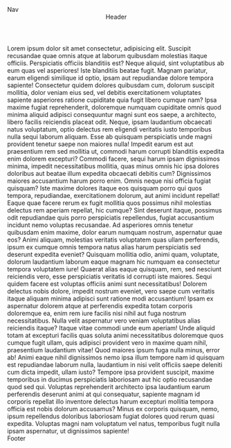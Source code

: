 <html>
<head>
    <meta name="viewport" content="width=device-width, initial-scale=1.0">
    <title>Challenge 6</title>
    <link rel="stylesheet" href="challenge 6.css">
</head>
<body>
        <nav>Nav</nav>
        <div class="main">
            <header>Header</header>
            <article>Lorem ipsum dolor sit amet consectetur, adipisicing elit. Suscipit recusandae quae omnis atque at laborum quibusdam molestias itaque officiis. Perspiciatis officiis blanditiis est? Neque aliquid, sint voluptatibus ab eum quas vel asperiores! Iste blanditiis beatae fugit. Magnam pariatur, earum eligendi similique id optio, ipsam aut repudiandae dolore tempora sapiente! Consectetur quidem dolores quibusdam cum, dolorum suscipit mollitia, dolor veniam eius sed, vel debitis exercitationem voluptates sapiente asperiores ratione cupiditate quia fugit libero cumque nam? Ipsa maxime fugiat reprehenderit, doloremque numquam cupiditate omnis quod minima aliquid adipisci consequuntur magni sunt eos saepe, a architecto, libero facilis reiciendis placeat odit. Neque, ipsam laudantium obcaecati natus voluptatum, optio delectus rem eligendi veritatis iusto temporibus nulla sequi laborum aliquam. Esse ab quisquam perspiciatis unde magni provident tenetur saepe non maiores nulla! Impedit earum est aut praesentium rem sed mollitia ut, commodi harum corrupti blanditiis expedita enim dolorem excepturi? Commodi facere, sequi harum ipsam dignissimos minima, impedit necessitatibus mollitia, quas minus omnis hic ipsa dolores doloribus aut beatae illum expedita obcaecati debitis cum? Dignissimos maiores accusantium harum porro enim. Omnis neque nisi officia fugiat quisquam? Iste maxime dolores itaque eos quisquam porro qui quos tempora, repudiandae, exercitationem dolorum, aut animi incidunt repellat! Eaque quae facere rerum ex fugit mollitia quos possimus nihil molestias delectus rem aperiam repellat, hic cumque? Sint deserunt itaque, possimus odit repudiandae quis porro perspiciatis repellendus, fugiat accusantium incidunt nemo voluptas recusandae. Ad asperiores omnis tenetur quibusdam enim maxime, dolor earum numquam nostrum, aspernatur quae eos? Animi aliquam, molestias veritatis voluptatem quas ullam perferendis, ipsum ex cumque omnis tempora natus alias harum perspiciatis sed deserunt expedita eveniet? Quisquam mollitia odio, animi quam, voluptate, dolorum laudantium laborum eaque magnam hic numquam ea consectetur tempora voluptatem iure! Quaerat alias eaque quisquam, rem, sed nesciunt reiciendis vero, esse perspiciatis veritatis id corrupti iste maiores. Sequi quidem facere est voluptas officiis animi sunt necessitatibus! Dolorem delectus nobis dolore, impedit nostrum eveniet, vero saepe cum veritatis itaque aliquam minima adipisci sunt ratione modi accusantium! Ipsam ex aspernatur dolorem atque at perferendis expedita totam corporis doloremque ea, enim rem iure facilis nisi nihil aut fuga nostrum necessitatibus. Nulla velit aspernatur vero veniam voluptatibus alias reiciendis itaque? Itaque vitae commodi unde eum aperiam! Unde aliquid totam at excepturi facilis quas soluta animi necessitatibus doloremque quos cumque fugit ullam, quis adipisci provident vero in maxime quam nihil, praesentium laudantium vitae! Quod maiores ipsum fuga nulla minus, error ab! Animi eaque nihil dignissimos nemo ipsa illum tempore nam id quisquam est repudiandae laborum nulla, laudantium in nisi velit officiis saepe deleniti cum dicta impedit, ullam iusto? Tempore ipsa provident suscipit, maxime temporibus in ducimus perspiciatis laboriosam aut hic optio recusandae quod sed qui. Voluptas reprehenderit architecto ipsa laudantium earum perferendis deserunt animi at qui consequatur, sapiente magnam id corporis repellat illo inventore delectus harum excepturi mollitia tempora officia est nobis dolorum accusamus? Minus ex corporis quisquam, nemo, ipsum repellendus doloribus laboriosam fugiat dolores quod rerum quasi expedita. Voluptas magni nam voluptatum vel natus, temporibus fugit nulla ipsam aspernatur, ut dignissimos sapiente!</article>
            <Footer>Footer</Footer>
        </div>

</body>
</html>
